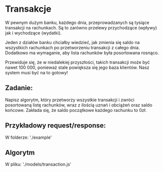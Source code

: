 # Transakcje
W pewnym dużym banku, każdego dnia, przeprowadzanych są tysiące transakcji na rachunkach. 
Są to zarówno przelewy przychodzące (wpływy) jak i wychodzące (wydatki).

Jeden z działów banku chciałby wiedzieć, jak zmienia się saldo na wszystkich rachunkach po przetworzeniu transakcji z całego dnia. 
Dodatkowo ma wymaganie, aby lista rachunków była posortowana rosnąco.

Przewiduje się, że w niedalekiej przyszłości, takich transakcji może być nawet 100 000, ponieważ stale powiększa się jego baza klientów. 
Nasz system musi być na to gotowy!

## Zadanie:
Napisz algorytm, który przetworzy wszystkie transakcji i zwróci posortowaną listę rachunków, wraz z ilością uznań i obciążeń oraz saldo końcowe.
Zakłada się, że saldo początkowe każdego rachunku to 0zł.

## Przykładowy request/response:
W folderze: './example'

## Algorytm
W pliku: './models/transaction.js'
